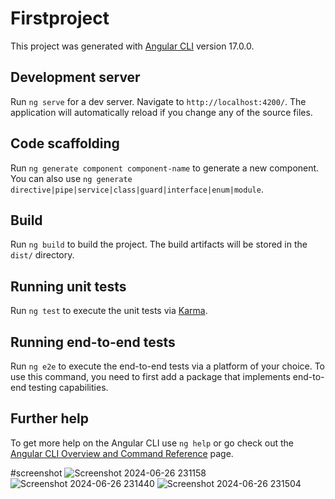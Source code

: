 # Firstproject

This project was generated with [Angular CLI](https://github.com/angular/angular-cli) version 17.0.0.

## Development server

Run `ng serve` for a dev server. Navigate to `http://localhost:4200/`. The application will automatically reload if you change any of the source files.

## Code scaffolding

Run `ng generate component component-name` to generate a new component. You can also use `ng generate directive|pipe|service|class|guard|interface|enum|module`.

## Build

Run `ng build` to build the project. The build artifacts will be stored in the `dist/` directory.

## Running unit tests

Run `ng test` to execute the unit tests via [Karma](https://karma-runner.github.io).

## Running end-to-end tests

Run `ng e2e` to execute the end-to-end tests via a platform of your choice. To use this command, you need to first add a package that implements end-to-end testing capabilities.

## Further help

To get more help on the Angular CLI use `ng help` or go check out the [Angular CLI Overview and Command Reference](https://angular.io/cli) page.

#screenshot
![Screenshot 2024-06-26 231158](https://github.com/VinayPratap343/school-management-Angular/assets/173444815/ca929afc-8f9e-49e8-9ec2-f13eae56e241)
![Screenshot 2024-06-26 231440](https://github.com/VinayPratap343/school-management-Angular/assets/173444815/7626c2ce-8c16-4921-8e25-d6c44f0353cd)
![Screenshot 2024-06-26 231504](https://github.com/VinayPratap343/school-management-Angular/assets/173444815/60ec2598-d093-42ed-802c-b5b3b2437610)
